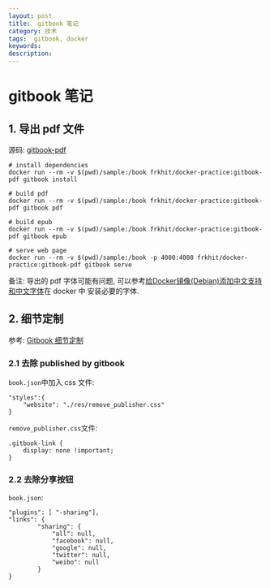 ```yaml
---
layout: post
title:  gitbook 笔记
category: 技术
tags:  gitbook, docker
keywords: 
description: 
---
```


# gitbook 笔记

## 1. 导出 pdf 文件

源码: [gitbook-pdf](https://github.com/frkhit/docker-practice/tree/master/hubs/gitbook-pdf)

``` 
# install dependencies
docker run --rm -v $(pwd)/sample:/book frkhit/docker-practice:gitbook-pdf gitbook install

# build pdf
docker run --rm -v $(pwd)/sample:/book frkhit/docker-practice:gitbook-pdf gitbook pdf

# build epub
docker run --rm -v $(pwd)/sample:/book frkhit/docker-practice:gitbook-pdf gitbook epub

# serve web page
docker run --rm -v $(pwd)/sample:/book -p 4000:4000 frkhit/docker-practice:gitbook-pdf gitbook serve

```

备注: 导出的 pdf 字体可能有问题, 可以参考[给Docker镜像(Debian)添加中文支持和中文字体](https://blog.llcat.tech/2018/12/03/add-zh-CN-locales-and-fonts-in-docker-images/)在 docker 中 安装必要的字体.

## 2. 细节定制

参考: [Gitbook 细节定制](https://zhuanlan.zhihu.com/p/27171995)

### 2.1 去除 published by gitbook

`book.json`中加入 css 文件:

``` 
"styles":{
    "website": "./res/remove_publisher.css"
}
```

`remove_publisher.css`文件:

``` 
.gitbook-link {
    display: none !important;
}
```

### 2.2 去除分享按钮

`book.json`:

``` 
"plugins": [ "-sharing"],
"links": {
        "sharing": {
            "all": null,
            "facebook": null,
            "google": null,
            "twitter": null,
            "weibo": null
        }
}
```




